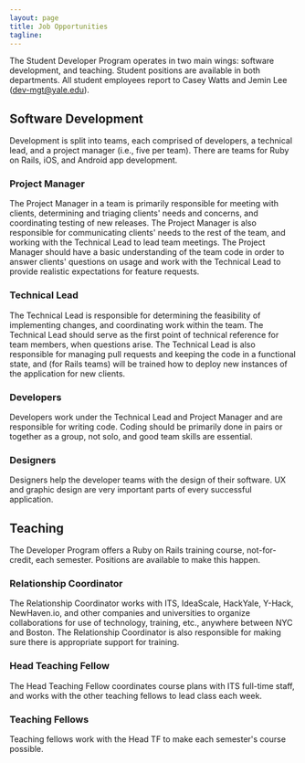 ```yaml
---
layout: page
title: Job Opportunities
tagline:
---
```


The Student Developer Program operates in two main wings: software development, and teaching. Student positions are available in both departments. All student employees report to Casey Watts and Jemin Lee ([dev-mgt@yale.edu](mailto:dev-mgt@yale.edu)).

## Software Development
Development is split into teams, each comprised of developers, a technical lead, and a project manager (i.e., five per team). There are teams for Ruby on Rails, iOS, and Android app development.

### Project Manager
The Project Manager in a team is primarily responsible for meeting with clients, determining and triaging clients' needs and concerns, and coordinating testing of new releases. The Project Manager is also responsible for communicating clients' needs to the rest of the team, and working with the Technical Lead to lead team meetings. The Project Manager should have a basic understanding of the team code in order to answer clients' questions on usage and work with the Technical Lead to provide realistic expectations for feature requests.

### Technical Lead
The Technical Lead is responsible for determining the feasibility of implementing changes, and coordinating work within the team. The Technical Lead should serve as the first point of technical reference for team members, when questions arise. The Technical Lead is also responsible for managing pull requests and keeping the code in a functional state, and (for Rails teams) will be trained how to deploy new instances of the application for new clients.

### Developers
Developers work under the Technical Lead and Project Manager and are responsible for writing code. Coding should be primarily done in pairs or together as a group, not solo, and good team skills are essential.

### Designers
Designers help the developer teams with the design of their software. UX and graphic design are very important parts of every successful application.

## Teaching
The Developer Program offers a Ruby on Rails training course, not-for-credit, each semester. Positions are available to make this happen.

### Relationship Coordinator
The Relationship Coordinator works with ITS, IdeaScale, HackYale, Y-Hack, NewHaven.io, and other companies and universities to organize collaborations for use of technology, training, etc., anywhere between NYC and Boston. The Relationship Coordinator is also responsible for making sure there is appropriate support for training.

### Head Teaching Fellow
The Head Teaching Fellow coordinates course plans with ITS full-time staff, and works with the other teaching fellows to lead class each week.

### Teaching Fellows
Teaching fellows work with the Head TF to make each semester's course possible.
